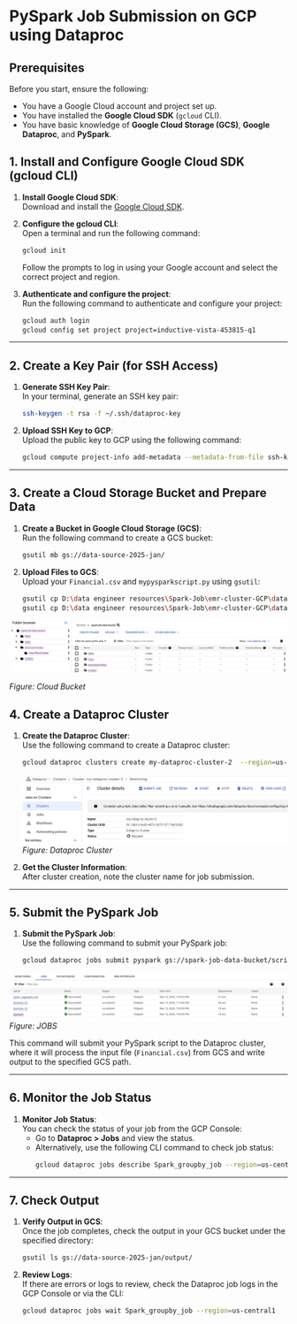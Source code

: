 
# PySpark Job Submission on GCP using Dataproc

## Prerequisites
Before you start, ensure the following:

- You have a Google Cloud account and project set up.
- You have installed the **Google Cloud SDK** (`gcloud` CLI).
- You have basic knowledge of **Google Cloud Storage (GCS)**, **Google Dataproc**, and **PySpark**.

## 1. Install and Configure Google Cloud SDK (gcloud CLI)
1. **Install Google Cloud SDK**:  
   Download and install the [Google Cloud SDK](https://cloud.google.com/sdk/docs/install).

2. **Configure the gcloud CLI**:  
   Open a terminal and run the following command:
   ```bash
   gcloud init
   ```
   Follow the prompts to log in using your Google account and select the correct project and region.

3. **Authenticate and configure the project**:  
   Run the following command to authenticate and configure your project:
   ```bash
   gcloud auth login
   gcloud config set project project=inductive-vista-453815-q1
   ```

---

## 2. Create a Key Pair (for SSH Access)
1. **Generate SSH Key Pair**:  
   In your terminal, generate an SSH key pair:
   ```bash
   ssh-keygen -t rsa -f ~/.ssh/dataproc-key
   ```

2. **Upload SSH Key to GCP**:  
   Upload the public key to GCP using the following command:
   ```bash
   gcloud compute project-info add-metadata --metadata-from-file ssh-keys=~/.ssh/dataproc-key.pub
   ```

---

## 3. Create a Cloud Storage Bucket and Prepare Data
1. **Create a Bucket in Google Cloud Storage (GCS)**:  
   Run the following command to create a GCS bucket:
   ```bash
   gsutil mb gs://data-source-2025-jan/
   ```

2. **Upload Files to GCS**:  
   Upload your `Financial.csv` and `mypysparkscript.py` using `gsutil`:
   ```bash
   gsutil cp D:\data engineer resources\Spark-Job\emr-cluster-GCP\datasets\Financial.csv gs://data-source-2025-jan/data/year-2025/month-01/day-19/Financial.csv
   gsutil cp D:\data engineer resources\Spark-Job\emr-cluster-GCP\datasets\mypysparkscript.py gs://data-source-2025-jan/scripts/mypysparkscript.py
   ```

![Cloud Bucket](https://raw.githubusercontent.com/chaithanyakasi27/Pyspark-Job-Submission-on-GCP-using-Dataproc/refs/heads/main/images/Cloud%20Storage%20bucket.jpg)

*Figure: Cloud Bucket*

## 4. Create a Dataproc Cluster
1. **Create the Dataproc Cluster**:  
   Use the following command to create a Dataproc cluster:
   ```bash
   gcloud dataproc clusters create my-dataproc-cluster-2  --region=us-central1 --zone=us-central1-b --single-node  --image-version=2.0-debian10 --project=inductive-vista-453815-q1 --scopes="cloud-platform" 
   ```

   ![Dataproc Cluster](https://raw.githubusercontent.com/chaithanyakasi27/Pyspark-Job-Submission-on-GCP-using-Dataproc/refs/heads/main/images/Dataproc%20cluster.jpg)
   *Figure: Dataproc Cluster*

3. **Get the Cluster Information**:  
   After cluster creation, note the cluster name for job submission.

---

## 5. Submit the PySpark Job
1. **Submit the PySpark Job**:  
   Use the following command to submit your PySpark job:
   ```bash
   gcloud dataproc jobs submit pyspark gs://spark-job-data-bucket/scripts/mypysparkscript_aggregatebykey.py  --cluster=my-dataproc-cluster-2 --region=us-central1 --id=Spark_groupby_job
   ```
![JOBS](https://raw.githubusercontent.com/chaithanyakasi27/Pyspark-Job-Submission-on-GCP-using-Dataproc/refs/heads/main/images/jobss.jpg)
*Figure: JOBS*

This command will submit your PySpark script to the Dataproc cluster, where it will process the input file (`Financial.csv`) from GCS and write output to the specified GCS path.

---

## 6. Monitor the Job Status
1. **Monitor Job Status**:  
   You can check the status of your job from the GCP Console:
   - Go to **Dataproc > Jobs** and view the status.
   - Alternatively, use the following CLI command to check job status:
     ```bash
     gcloud dataproc jobs describe Spark_groupby_job --region=us-central1
     ```

---

## 7. Check Output
1. **Verify Output in GCS**:  
   Once the job completes, check the output in your GCS bucket under the specified directory:
   ```bash
   gsutil ls gs://data-source-2025-jan/output/
   ```

2. **Review Logs**:  
   If there are errors or logs to review, check the Dataproc job logs in the GCP Console or via the CLI:
   ```bash
   gcloud dataproc jobs wait Spark_groupby_job --region=us-central1

   ```



